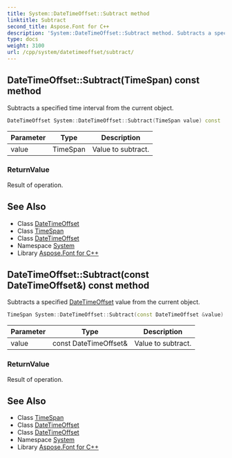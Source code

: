```yaml
---
title: System::DateTimeOffset::Subtract method
linktitle: Subtract
second_title: Aspose.Font for C++
description: 'System::DateTimeOffset::Subtract method. Subtracts a specified time interval from the current object in C++.'
type: docs
weight: 3100
url: /cpp/system/datetimeoffset/subtract/
---
```

## DateTimeOffset::Subtract(TimeSpan) const method


Subtracts a specified time interval from the current object.

```cpp
DateTimeOffset System::DateTimeOffset::Subtract(TimeSpan value) const
```


| Parameter | Type | Description |
| --- | --- | --- |
| value | TimeSpan | Value to subtract. |

### ReturnValue

Result of operation.

## See Also

* Class [DateTimeOffset](../)
* Class [TimeSpan](../../timespan/)
* Class [DateTimeOffset](../)
* Namespace [System](../../)
* Library [Aspose.Font for C++](../../../)
## DateTimeOffset::Subtract(const DateTimeOffset\&) const method


Subtracts a specified [DateTimeOffset](../) value from the current object.

```cpp
TimeSpan System::DateTimeOffset::Subtract(const DateTimeOffset &value) const
```


| Parameter | Type | Description |
| --- | --- | --- |
| value | const DateTimeOffset\& | Value to subtract. |

### ReturnValue

Result of operation.

## See Also

* Class [TimeSpan](../../timespan/)
* Class [DateTimeOffset](../)
* Class [DateTimeOffset](../)
* Namespace [System](../../)
* Library [Aspose.Font for C++](../../../)
